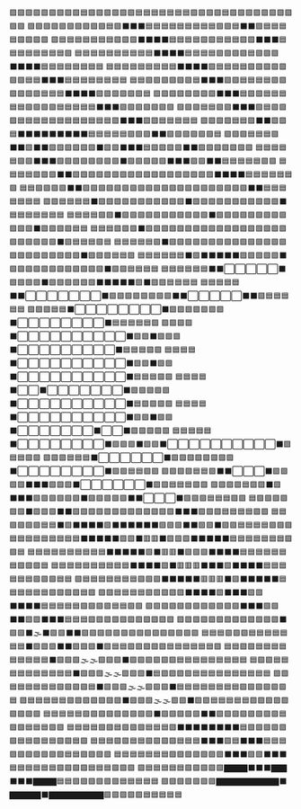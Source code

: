🟪🟪🟪🟪🟪🟪🟪🟪🟪🟦🟪🟪🟪🟪🟪🟪🟦🟦🟦🟦🟦🟦🟦🟪🟪🟪🟪🟦🟪🟪🟪🟪🟪🟪🟪🟪🟪🟪
🟪🟪🟪🟪🟪🟪🟪🟪🟪🟪🟦🟪⬛⬛⬛🟦🟦🟦🟦🟦🟦🟦🟦🟦🟪🟪🟦⬛⬛🟪🟦🟦🟦🟦🟪🟪🟪🟪
🟪🟦🟦🟦🟦🟦🟦🟦🟪🟪🟪⬛⬛⬛⬛🟦🟦🟦🟦🟪🟪🟦🟦🟦🟪🟪⬛⬛⬛🟦🟦🟦🟦🟦🟦🟦🟦🟪
🟦🟦🟦🟦🟦🟦🟦🟦🟦🟦⬛⬛⬛⬛🟦🟦🟦🟦🟪🟪🟪🟪🟦🟪🟪🟪⬛⬛⬛⬛🟦🟦🟦🟦🟦🟦🟦🟦
🟦🟦🟦🟦🟦🟦🟦🟦🟦⬛⬛⬛⬛🟪🟦🟦🟦🟦🟪🟪🟪🟪🟪🟪🟪🟦🟦⬛⬛⬛🟦🟦🟦🟦🟦🟦🟦🟦
🟦🟦🟪🟪🟪🟪🟪🟪🟦⬛⬛⬛🟪🟪🟦🟦🟦🟦🟪🟪🟪🟪🟪🟪🟦🟦🟦⬛⬛⬛⬛🟪🟪🟪🟪🟪🟪🟦
🟪🟪🟪🟪🟪🟪🟪🟪⬛⬛⬛🟦🟪🟪🟦🟦🟦🟦🟦🟪🟪🟪🟪🟦🟦🟦🟦🟦⬛⬛⬛🟪🟪🟪🟪🟪🟪🟪
🟪🟪🟪🟦🟦🟪🟪⬛⬛⬛🟪🟦🟪🟪🟪🟦🟦🟦🟦🟦🟦🟦🟦🟦🟦🟦🟦🟪⬛⬛⬛🟪🟪🟦🟦🟦🟦🟦
🟪🟪🟪🟪🟦🟦🟪⬛⬛🟪🟪🟦⬛⬛⬛⬛⬛⬛⬛⬛⬛🟦🟦🟦🟦🟦🟪🟪🟪⬛⬛🟪🟪🟪🟪🟪🟪🟦
🟪🟪🟪🟦🟦🟦🟪⬛⬛🟪⬛⬛🟩🟩🟩🟩🟩🟩⬛🟩🟩⬛⬛⬛🟦🟪🟪🟪🟪⬛⬛🟪🟪🟪🟪🟪🟪🟪
🟦🟦🟦🟦🟦🟪🟪⬛⬛⬛🟩🟩🟩🟩🟩🟩🟩🟩⬛🟩🟩🟩🟩🟩⬛⬛⬛🟪🟪⬛⬛🟦🟦🟦🟦🟦🟪🟪
🟦🟦🟦🟦🟪🟪🟪⬛⬛🟩🟩🟩🟩🟩🟩🟩🟩🟩🟩🟩🟩🟩🟩🟩🟩🟩🟩⬛⬛⬛⬛🟦🟦🟦🟦🟦🟦🟪
🟦🟦🟪🟪🟪🟪⬛⬛🟩🟩🟩🟩🟩🟩🟩🟩🟩🟩🟩🟩🟩🟩🟩🟩🟩🟩🟩🟩🟩⬛⬛🟦🟦🟦🟦🟦🟦🟦
🟪🟪🟦🟦🟦🟦⬛🟩🟩🟩🟩🟩🟩🟩🟩🟩🟩🟩⬛🟩🟩🟩🟩🟩🟩🟩🟩🟩🟩🟩⬛🟦🟦🟦🟦🟦🟦🟦
🟦🟦🟦🟦🟪🟪⬛🟩🟩🟩🟩🟩🟩🟩🟩🟩🟩🟩⬛🟩🟩🟩🟩🟩🟩🟩🟩🟩🟩🟩🟩⬛🟪🟪🟪🟪🟦🟦
🟦🟦🟦🟪🟪🟪⬛🟩🟩🟩🟩🟩🟩🟩🟩🟩🟩🟩🟩🟩🟩🟩🟩🟩🟩🟩🟩🟩🟩🟩🟩⬛🟪🟦🟦🟦🟪🟦
🟦🟦🟦🟦🟦🟪⬛🟩🟩🟩🟩🟩🟩🟩🟩🟩🟩🟩🟩🟩🟩🟩🟩🟩🟩🟩🟩🟩🟩🟩🟩⬛🟪🟪🟪🟦🟦🟪
🟦🟦🟦🟦🟦🟦⬛🟩⬛⬛⬛⬛⬛🟩🟩🟩🟩🟩⬛🟩🟩🟩🟩🟩🟩🟩🟩🟩🟩🟩🟩⬛🟪🟪🟦🟦🟦🟦
🟦🟦🟦🟦🟦🟦⬛⬛⬜⬜⬜⬜⬜⬛🟩🟩🟩🟩⬛🟩🟩🟩🟩🟩🟩⬛⬛⬛⬛⬛🟩⬛🟪🟪🟦🟦🟦🟦
🟦🟦🟦🟦🟦⬛⬛⬜⬜⬜⬜⬜⬜⬜⬛🟩🟩🟩🟩🟩🟩🟩🟩⬛⬛⬜⬜⬜⬜⬜⬛⬛🟪🟦🟦🟦🟦🟦
🟪🟪🟪🟦🟦⬛⬜⬜⬜⬜⬜⬜⬜⬜⬛🟩🟩🟩🟩🟩🟩🟩⬛⬜⬜⬜⬜⬜⬜⬜⬜⬛🟦🟦🟦🟦🟦🟪
🟪🟪🟪🟪⬛⬜⬜⬜⬜⬜⬜⬜⬜⬜⬜⬛🟩🟩⬛🟩🟩🟩⬛⬜⬜⬜⬜⬜⬜⬜⬜⬜⬛🟦🟦🟦🟪🟪
🟦🟦🟦🟦⬛⬜⬜⬜⬜⬜⬜⬜⬜⬜⬜⬛🟩🟩⬛🟩🟩⬛⬜⬜⬜⬜⬜⬜⬜⬜⬜⬜⬛🟦🟦🟦🟪🟪
🟦🟦🟦🟦⬛⬜⬜⬛⬜⬜⬜⬜⬜⬜⬜⬛🟩🟩🟩🟩🟩⬛⬜⬜⬜⬜⬜⬜⬜⬜⬜⬜⬛🟦🟪🟪🟪🟪
🟦🟦🟦🟦⬛⬜⬜⬜⬜⬜⬜⬜⬜⬜⬜⬛🟩🟩⬛🟩🟩⬛⬜⬜⬜⬜⬜⬜⬜⬛⬜⬜⬛🟪🟪🟪🟪🟪
🟦🟦🟦🟦🟦⬛⬜⬜⬜⬜⬜⬜⬜⬜⬛🟩🟩🟩⬛🟩🟩⬛⬜⬜⬜⬜⬜⬜⬜⬜⬜⬜⬛🟪🟦🟦🟪🟪
🟪🟪🟪🟦🟦🟦⬛⬜⬜⬜⬜⬜⬜⬛🟩🟩🟩🟩🟩🟩🟩🟩⬛⬜⬜⬜⬜⬜⬜⬜⬜⬛🟪🟪🟦🟦🟪🟪
🟪🟪🟪🟪🟦🟦🟪⬛⬛⬜⬜⬜⬛🟩🟩🟩🟩⬛⬛⬛🟩🟩🟩⬛⬜⬜⬜⬜⬜⬜⬛🟪🟪🟦🟦🟦🟪🟪
🟪🟪🟪🟪🟦🟪🟪⬛🟩⬛⬛⬛🟩🟩🟩🟩🟩🟩⬛🟩🟩🟩🟩🟩⬛⬛⬜⬜⬜⬛🟪🟪🟪🟦🟦🟦🟪🟪
🟦🟪🟪🟪🟪🟪🟪⬛🟩🟩🟩⬛⬛🟩🟩🟩🟩🟩🟩🟩🟩🟩🟩🟩🟩🟩⬛⬛⬛🟪🟪🟪🟦🟦🟦🟦🟪🟪
🟦🟦🟪🟪🟪🟪🟦🟦⬛🟩⬛⬛⬛⬛🟩⬛⬛⬛⬛⬛⬛🟩🟩🟩⬛⬛🟩🟩⬛🟪🟪🟦🟦🟦🟦🟪🟪🟪
🟦🟦🟦🟦🟦🟦🟦🟦🟦⬛⬛⬛⬛⬛🟩🟩⬛🟥🟥⬛🟩🟩🟩⬛⬛⬛⬛⬛🟦🟦🟦🟦🟦🟦🟦🟪🟪🟦
🟦🟦🟦🟦🟦🟦🟦🟦🟦🟦⬛⬛⬛⬛⬛🟩⬛🟥🟥⬛🟩🟩🟩⬛⬛⬛⬛🟦🟦🟦🟦🟦🟦🟦🟪🟪🟪🟦
🟦🟦🟦🟦🟦🟦🟦🟦🟦🟦⬛⬛⬛⬛🟪⬛🟥🟥🟥⬛⬛⬛🟩⬛⬛⬛⬛🟦🟦🟦🟦🟦🟦🟪🟪🟪🟦🟦
🟪🟦🟦🟦🟦🟦🟦🟦🟪🟪🟪⬛⬛⬛⬛⬛🟥🟥🟥⬛🟩⬛⬛⬛⬛⬛🟦🟦🟦🟦🟦🟦🟪🟪🟪🟪🟦🟪
🟪🟪🟦🟦🟦🟦🟪🟪🟪🟪🟪⬛⬛⬛⬛🟩⬛⬛⬛🟩🟩⬛⬛⬛⬛🟦🟦🟦🟦🟦🟪🟪🟪🟪🟦🟦🟪🟪
🟪🟪🟪🟪🟪🟪🟪🟪🟪🟪🟪🟪⬛⬛⬛🟩🟩⬛⬛🟩🟩⬛⬛⬛🟦🟦🟦🟪🟪🟪🟪🟪🟪🟪🟪🟪🟪🟪
🟪🟪🟪🟪🟪🟪🟪🟪🟪🟪🟪🟪🟪⬛🟩🟩⬛🌫️⬛🟩🟩⬛⬛🟪🟪🟪🟪🟪🟪🟪🟪🟪🟪🟪🟪🟪🟪🟪
🟦🟦🟦🟪🟪🟪🟦🟦🟦🟦🟦🟦🟦⬛🟩🟩🟩⬛⬛🟩🟩🟩⬛🟪🟦🟦🟪🟪🟪🟪🟪🟦🟦🟦🟦🟦🟦🟪
🟦🟦🟪🟪🟦🟦🟦🟦🟦🟦🟦🟦🟦⬛🟩🟩🟩🌫️🌫️🟩🟩🟩⬛🟪🟪🟪🟪🟪🟪🟦🟦🟦🟦🟦🟦🟦🟦🟦
🟦🟪🟪🟦🟦🟦🟦🟦🟦🟦🟦🟦🟦⬛🟩🟩🟩🌫️🌫️🟩🟩🟩⬛🟦🟪🟪🟪🟪🟦🟦🟦🟦🟦🟦🟦🟦🟦🟦
🟪🟪🟦🟦🟦🟦🟦🟦🟪🟪🟪🟪🟦⬛🟩🟩🟩🌫️🌫️🟩🟩🟩⬛🟦🟦🟦🟦🟦🟦🟦🟦🟪🟪🟪🟪🟪🟪🟦
🟪🟦🟦🟦🟦🟦🟪🟪🟪🟪🟪🟪🟪⬛🟩🟩🟩🌫️🌫️🟩🟩⬛🟪🟪🟦🟦🟦🟦🟦🟪🟪🟪🟪🟪🟪🟪🟪🟪
🟦🟦🟦🟦🟦🟪🟪🟪🟪🟪🟪🟪🟪🟪⬛🟩🟩🟩🟩🟩⬛⬛🟪🟪🟪🟪🟪🟪🟪🟪🟦🟪🟪🟦🟦🟦🟪🟪
🟦🟦🟦🟦🟪🟪🟦🟪🟪🟪🟦🟦🟦🟪⬛⬛⬛⬛⬛⬛⬛⬛🟦🟪🟪🟪🟪🟪🟪🟦🟦🟪🟦🟦🟪🟪🟦🟪
🟦🟦🟦🟪🟪🟦🟦🟪🟪🟪🟪🟦🟦🟦⬛⬛⬛🟪🟦⬛⬛⬛🟦🟦🟦🟪🟪🟪🟪🟪🟪🟪🟦🟦🟪🟪🟪🟪
🟦🟦🟦🟦🟦🟦🟦🟪🟪🟪🟪🟪🟪🟪⬛⬛⬛🟪🟪⬛⬛⬛🟦🟦🟦🟦🟦🟦🟪🟪🟪🟪🟦🟦🟦🟪🟪🟪
🟪🟦🟦🟦🟦🟦🟪🟪🟪🟪🟪🏿🏿🏿⬛⬛⬛🏿🏿⬛⬛⬛🏿🏿🏿🟦🟦🟪🟪🟪🟪🟪🟪🟦🟦🟦🟦🟦
🟪🟪🟪🟪🟪🟪🟪🏿🏿🏿🏿🏿🏿🏿🏿⬛🏿🏿🏿🏿⬛🏿🏿🏿🏿🏿🏿🏿🟪🟪🟪🟪🟪🟦🟦🟦🟦🟦